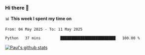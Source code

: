 ### Hi there 👋

📊 **This week I spent my time on**
<!--START_SECTION:waka-->

```txt
From: 04 May 2025 - To: 11 May 2025

Python   37 mins         █████████████████████████   100.00 %
```

<!--END_SECTION:waka-->


[![Paul's github stats](https://github-readme-stats.vercel.app/api?username=mickeyouyou&theme=dracula&show_icons=true)](https://github.com/anuraghazra/github-readme-stats)
